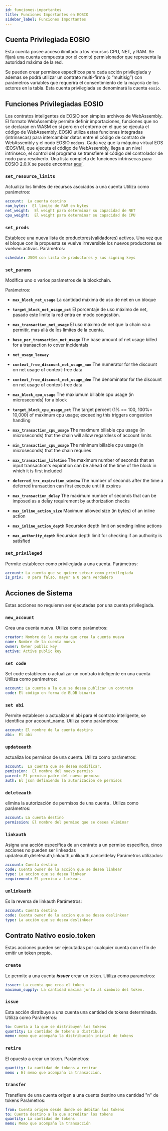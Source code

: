 ```yaml
---
id: funciones-importantes
title: Funciones Importantes en EOSIO
sidebar_label: Funciones Importantes
---
```

## Cuenta Privilegiada EOSIO
Esta cuenta posee acceso ilimitado a los recursos CPU, NET, y RAM.  Se fijará una cuenta compuesta por el comité permisionador que representa la autoridad máxima de la red. 

Se pueden crear permisos específicos para cada acción privilegiada y ademas se podrá utilizar un contrato multi-firma (o “multisig”) con parámetros variables que requerirá el consentimiento de la mayoría de los actores en la tabla. Esta cuenta privilegiada se denominará la cuenta `eosio`.

## Funciones Privilegiadas EOSIO

Los contratos inteligentes de EOSIO son simples archivos de WebAssembly. El formato WebAssembly permite definir importaciones, funciones que no se declaran en WASM en sí pero en el entorno en el que se ejecuta el código de WebAssembly. EOSIO utiliza estas funciones integradas (intrínsecas) para intercambiar datos entre el código de contrato de WebAssembly y el nodo EOSIO `nodeos`. Cada vez que la máquina virtual EOS (EOSVM), que ejecuta el código de WebAssembly, llega a un nivel intrínseco, el control del programa se transfiere al código del controlador de nodo para resolverlo. Una lista completa de funciones intrínsecas para EOSIO 2.0.X se puede encontrar [aquí](https://github.com/EOSIO/eosio.cdt/blob/a6b8d3fc289d46f4612588cdd7223a3d549238f6/libraries/native/native/eosio/intrinsics_def.hpp#L42-L160).

### `set_resource_limits`
Actualiza los limites de recursos asociados a una cuenta
Utiliza como parámetros:
``` yaml
account:  La cuenta destino
ram_bytes:  El limite de RAM en bytes
net_weight:  El weight para determinar su capacidad de NET
cpu_weight:  El weight para determinar su capacidad de CPU
```

### `set_prods`
Establece una nueva lista de productores(validadores) activos.
Una vez que el bloque con la propuesta se vuelve irreversible los nuevos productores se vuelven activos.
Parámetros:
```yaml
schedule: JSON con lista de productores y sus signing keys
```


### `set_params`
Modifica uno o varios parámetros de la blockchain.

Parámetros:

* **`max_block_net_usage`**   La cantidad máxima de uso de net en un bloque

* **`target_block_net_usage_pct`**    El porcentaje de uso máximo de net, pasado este limite la red entra en modo congestión.

* **`max_transaction_net_usage`**  El uso máximo de net que la chain va a permitir, mas allá de los limites de la cuenta.

* **`base_per_transaction_net_usage`**  The base amount of net usage billed for a transaction to cover incidentals
* **`net_usage_leeway`**

* **`context_free_discount_net_usage_num`**  The numerator for the discount on net usage of context-free data

* **`context_free_discount_net_usage_den`**  The denominator for the discount on net usage of context-free data

* **`max_block_cpu_usage`** The maxiumum billable cpu usage (in microseconds) for a block

* **`target_block_cpu_usage_pct`** The target percent (1% == 100, 100%= 10,000) of maximum cpu usage; exceeding this triggers congestion handling

* **`max_transaction_cpu_usage`** The maximum billable cpu usage (in microseconds) that the chain will allow regardless of account limits

* **`min_transaction_cpu_usage`** The minimum billable cpu usage (in microseconds) that the chain requires

* **`max_transaction_lifetime`** The maximum number of seconds that an input transaction's expiration can be ahead of the time of the block in which it is first included

* **`deferred_trx_expiration_window`** The number of seconds after the time a deferred transaction can first execute until it expires

* **`max_transaction_delay`** The maximum number of seconds that can be imposed as a delay requirement by authorization checks

* **`max_inline_action_size`** Maximum allowed size (in bytes) of an inline action

* **`max_inline_action_depth`** Recursion depth limit on sending inline actions

* **`max_authority_depth`** Recursion depth limit for checking if an authority is satisfied

### `set_privileged`
Permite establecer como privilegiada a una cuenta.
Parámetros:
```yaml
account: La cuenta que se quiere setear como privilegiada
is_priv:  0 para falso, mayor a 0 para verdadero
```

## Acciones de Sistema

Estas acciones no requieren ser ejecutadas por una cuenta privilegiada.

### `new_account`
Crea una cuenta nueva.
Utiliza como parámetros:
```yaml
creator: Nombre de la cuenta que crea la cuenta nueva
name: Nombre de la cuenta nueva
owner: Owner public key
active: Active public key
```
### `set code`
Set code establecer o actualizar un contrato inteligente en una cuenta
Utiliza como parámetros:
```yaml
account: La cuenta a la que se desea publicar un contrato
code: El código en forma de BLOB binario
```

### `set abi`
Permite establecer o actualizar el abi para el contrato inteligente, se identifica por account_name.
Utiliza como parámetros:
```yaml
account: El nombre de la cuenta destino
abi:  El abi
```

### `updateauth`
actualiza los permisos de una cuenta.
Utiliza como parámetros:
```yaml
account:  La cuenta que se desea modificar.
pemission:  El nombre del nuevo permiso
parent: El permiso padre del nuevo permiso
auth: El json definiendo la autorización de permisos
```
### `deleteauth`
elimina la autorización de permisos de una cuenta .
Utiliza como parámetros:
```yaml
account: La cuenta destino
permission: El nombre del permiso que se desea eliminar
```

### `linkauth`
Asigna una acción especifica de un contrato a un permiso especifico, cinco acciones no pueden ser linkeadas updateauth,deleteauth,linkauth,unlikauth,canceldelay
Parámetros utilizados:
```yaml
account: Cuenta destino
code: Cuenta owner de la acción que se desea linkear
type: La accion que se desea linkear
requirement: El permiso a linkear.
```

### `unlinkauth`
Es la reversa de linkauth
Parámetros:
```yaml
account: Cuenta destino
code: Cuenta owner de la accion que se desea deslinkear
type: La acción que se desea deslinkear
```

## Contrato Nativo eosio.token

Estas acciones pueden ser ejecutadas por cualquier cuenta con el fin de emitir un token propio.

### `create`
Le permite a una cuenta ***issuer*** crear un token.
Utiliza como parametros:
```yaml
issuer: La cuenta que crea el token
maximum_supply: La cantidad maxima junto al simbolo del token.
```

### `issue`
Esta acción distribuye a una cuenta una cantidad de tokens determinada.
Utiliza como Parámetros:
```yaml
to: Cuenta a la que se distribuyen los tokens
quantity: La cantidad de tokens a distribuir
memo: memo que acompaña la distribución inicial de tokens
```

### `retire`
El opuesto a crear un token.
Parámetros:
```yaml
quantity: La cantidad de tokens a retirar
memo : El memo que acompaña la transacción.
```

### `transfer`
Transfiere de una cuenta origen a una cuenta destino una cantidad "n" de tokens
Parámetros:
```yaml
from: Cuenta origen desde donde se debitan los tokens
to: Cuenta destino a la que acreditar los tokens
quantity: La cantidad de tokens
memo: Memo que acompaña la transacción
```
